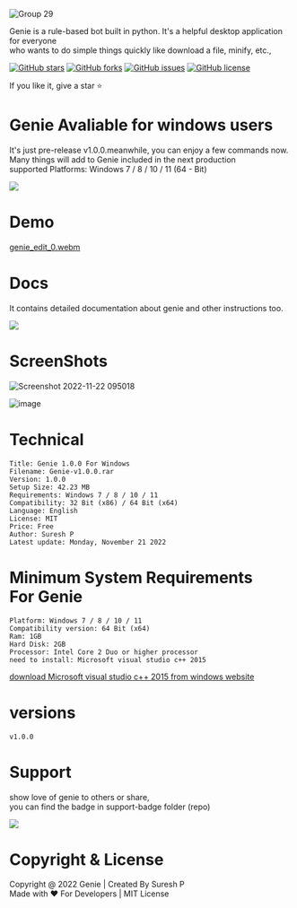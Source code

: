 ![Group 29](https://user-images.githubusercontent.com/112636345/202770767-3d06b5d6-fb0f-4fca-812e-25bc3ac28f96.png)

<p>Genie is a rule-based bot built in python. It's a helpful desktop application for everyone <br> who wants to do simple things quickly like download a file, minify, etc.,</p>

[![GitHub stars](https://img.shields.io/github/stars/sureshpandiyan1/Genie)](https://github.com/sureshpandiyan1/Genie/stargazers)
[![GitHub forks](https://img.shields.io/github/forks/sureshpandiyan1/Genie)](https://github.com/sureshpandiyan1/Genie/network)
[![GitHub issues](https://img.shields.io/github/issues/sureshpandiyan1/Genie)](https://github.com/sureshpandiyan1/Genie/issues)
[![GitHub license](https://img.shields.io/github/license/sureshpandiyan1/Genie)](https://github.com/sureshpandiyan1/Genie)

If you like it, give a star ⭐

# Genie Avaliable for windows users

<p>It's just pre-release v1.0.0.meanwhile,  you can enjoy a few commands now. <br> Many things will add to Genie included in the next production <br> supported Platforms: Windows 7 / 8 / 10 / 11 (64 - Bit)</p>
<a href="https://www.mediafire.com/file/8f5sin6fg08eohs/Genie-v1.0.0.rar/file">
<div>
<img src="https://user-images.githubusercontent.com/112636345/202769156-121565d4-26cb-405e-977d-0bd6209b486f.png">
</div>
<div>
</a>

# Demo

[genie_edit_0.webm](https://user-images.githubusercontent.com/112636345/202772073-33b08c9e-2443-40a6-9542-256647c55033.webm)


# Docs

  <p>It contains detailed documentation about genie and other instructions too.</p>



<a href="https://github.com/sureshpandiyan1/Genie/blob/master/docs/updated-Genie-docs.pdf">
<div>
<img src="https://user-images.githubusercontent.com/112636345/203038988-6ff11da6-f118-42b5-9dbc-cb64b00ff1be.png">
</div>
</a>




# ScreenShots

![Screenshot 2022-11-22 095018](https://user-images.githubusercontent.com/112636345/203221518-1bca7872-cdaa-443b-bd26-21ae688dded6.jpg)

![image](https://user-images.githubusercontent.com/112636345/203221601-ccf50ea3-113b-4998-b6b6-627d82e108d8.png)



# Technical
    
    Title: Genie 1.0.0 For Windows
    Filename: Genie-v1.0.0.rar
    Version: 1.0.0
    Setup Size: 42.23 MB
    Requirements: Windows 7 / 8 / 10 / 11
    Compatibility: 32 Bit (x86) / 64 Bit (x64)
    Language: English
    License: MIT
    Price: Free
    Author: Suresh P
    Latest update: Monday, November 21 2022
    

# Minimum System Requirements <br> For Genie

    Platform: Windows 7 / 8 / 10 / 11
    Compatibility version: 64 Bit (x64)
    Ram: 1GB
    Hard Disk: 2GB
    Processor: Intel Core 2 Duo or higher processor
    need to install: Microsoft visual studio c++ 2015
[download Microsoft visual studio c++ 2015 from windows website](https://www.microsoft.com/en-in/download/confirmation.aspx?id=48145)


# versions

    v1.0.0

# Support

  <p>show love of genie to others or share, <br> you can find the badge in support-badge folder (repo)</p>
<div>
<img src="https://user-images.githubusercontent.com/112636345/202769367-780edaa4-604e-4bdd-873c-08d2925c6897.png">
</div>


# Copyright & License
 
<span>Copyright @ 2022 Genie | Created By Suresh P <br></span> 
<span>Made with ❤️ For Developers | MIT License</span>

